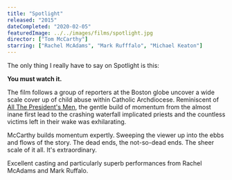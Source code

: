 ```yaml
---
title: "Spotlight"
released: "2015"
dateCompleted: "2020-02-05"
featuredImage: ../../images/films/spotlight.jpg
director: ["Tom McCarthy"]
starring: ["Rachel McAdams", "Mark Rufffalo", "Michael Keaton"]
---
```


The only thing I really have to say on Spotlight is this:

**You must watch it.**


The film follows a group of reporters at the Boston globe uncover a wide scale
cover up of child abuse within Catholic Archdiocese. Reminiscent of [All The 
President's Men](https://www.imdb.com/title/tt0074119/?ref_=fn_al_tt_1), the
gentle build of momentum from the almost inane first lead to the crashing
waterfall implicated priests and the countless victims left in their wake was
exhilarating.

McCarthy builds momentum expertly. Sweeping the viewer up into the ebbs and
flows of the story. The dead ends, the not-so-dead ends. The sheer scale of it 
all. It's extraordinary.

Excellent casting and particularly superb performances from Rachel McAdams and
Mark Ruffalo.


